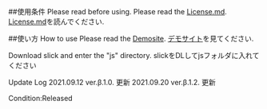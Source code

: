 ##使用条件 Please read before using.
Please read the [License.md](https://github.com/coko-go/Homepage-Template/blob/main/License.md "license.md").<br>
[License.md](https://github.com/coko-go/Homepage-Template/blob/main/License.md "license.md")を読んでください.

##使い方 How to use
Please read the [Demosite](http://demo20210912.php.xdomain.jp/ "Demosite").
[デモサイト](http://demo20210912.php.xdomain.jp/ "デモサイト")を見てください.

Download slick and enter the "js" directory.
slickをDLしてjsフォルダに入れてください

Update Log
2021.09.12 ver.β.1.0. 更新
2021.09.20 ver.β.1.2. 更新


Condition:Released
